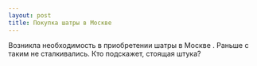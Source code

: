 ```yaml
---
layout: post 
title: Покупка шатры в Москве 
--- 
```

Возникла необходимость в приобретении шатры в Москве . Раньше с таким не сталкивались. Кто подскажет, стоящая штука?